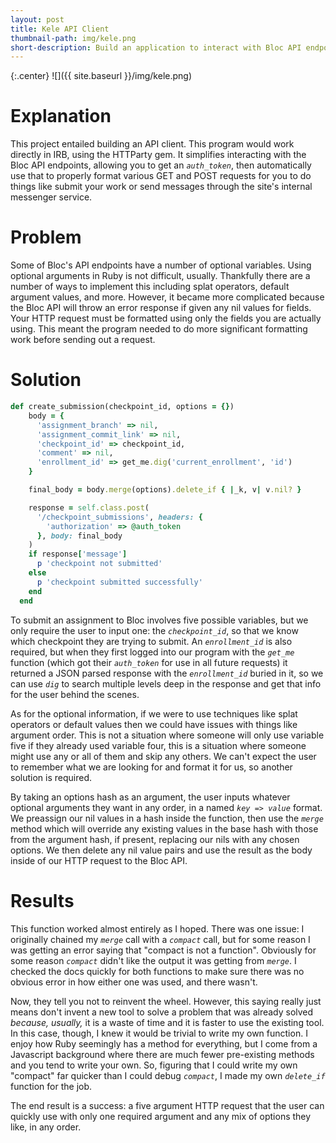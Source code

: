 ```yaml
---
layout: post
title: Kele API Client
thumbnail-path: img/kele.png
short-description: Build an application to interact with Bloc API endpoints.
---
```


{:.center} 
![]({{ site.baseurl }}/img/kele.png)

# Explanation

This project entailed building an API client. This program would work directly in IRB, using the HTTParty gem. It simplifies interacting with the Bloc API endpoints, allowing you to get an _`auth_token`_, then automatically use that to properly format various GET and POST requests for you to do things like submit your work or send messages through the site's internal messenger service.

# Problem

Some of Bloc's API endpoints have a number of optional variables. Using optional arguments in Ruby is not difficult, usually. Thankfully there are a number of ways to implement this including splat operators, default argument values, and more. However, it became more complicated because the Bloc API will throw an error response if given any nil values for fields. Your HTTP request must be formatted using only the fields you are actually using. This meant the program needed to do more significant formatting work before sending out a request.

# Solution

```ruby
def create_submission(checkpoint_id, options = {})
    body = {
      'assignment_branch' => nil,
      'assignment_commit_link' => nil,
      'checkpoint_id' => checkpoint_id,
      'comment' => nil,
      'enrollment_id' => get_me.dig('current_enrollment', 'id')
    }

    final_body = body.merge(options).delete_if { |_k, v| v.nil? }

    response = self.class.post(
      '/checkpoint_submissions', headers: {
        'authorization' => @auth_token
      }, body: final_body
    )
    if response['message']
      p 'checkpoint not submitted'
    else
      p 'checkpoint submitted successfully'
    end
  end
```

To submit an assignment to Bloc involves five possible variables, but we only require the user to input one: the _`checkpoint_id`_, so that we know which checkpoint they are trying to submit. An _`enrollment_id`_ is also required, but when they first logged into our program with the _`get_me`_ function (which got their _`auth_token`_ for use in all future requests) it returned a JSON parsed response with the _`enrollment_id`_ buried in it, so we can use _`dig`_ to search multiple levels deep in the response and get that info for the user behind the scenes.

As for the optional information, if we were to use techniques like splat operators or default values then we could have issues with things like argument order. This is not a situation where someone will only use variable five if they already used variable four, this is a situation where someone might use any or all of them and skip any others. We can't expect the user to remember what we are looking for and format it for us, so another solution is required.

By taking an options hash as an argument, the user inputs whatever optional arguments they want in any order, in a named _`key => value`_ format. We preassign our nil values in a hash inside the function, then use the _`merge`_ method which will override any existing values in the base hash with those from the argument hash, if present, replacing our nils with any chosen options. We then delete any nil value pairs and use the result as the body inside of our HTTP request to the Bloc API.

# Results

This function worked almost entirely as I hoped. There was one issue: I originally chained my _`merge`_ call with a _`compact`_ call, but for some reason I was getting an error saying that "compact is not a function". Obviously for some reason _`compact`_ didn't like the output it was getting from _`merge`_. I checked the docs quickly for both functions to make sure there was no obvious error in how either one was used, and there wasn't.

Now, they tell you not to reinvent the wheel. However, this saying really just means don't invent a new tool to solve a problem that was already solved _because, usually,_ it is a waste of time and it is faster to use the existing tool. In this case, though, I knew it would be trivial to write my own function. I enjoy how Ruby seemingly has a method for everything, but I come from a Javascript background where there are much fewer pre-existing methods and you tend to write your own. So, figuring that I could write my own "compact" far quicker than I could debug _`compact`_, I made my own _`delete_if`_ function for the job.

The end result is a success: a five argument HTTP request that the user can quickly use with only one required argument and any mix of options they like, in any order.
